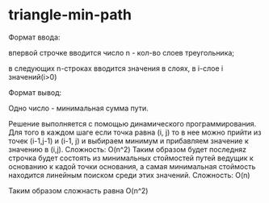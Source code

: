 # triangle-min-path

Формат ввода:


впервой строчке вводится число n - кол-во слоев треугольника;

в следующих n-строках вводится значения в слоях, в i-слое i значений(i>0)


Формат вывод:

Одно число - минимальная сумма пути.


 
Решение выполняется с помощью динамического программирования. Для того в каждом шаге если точка равна (i, j) то в нее можно прийти из точек (i-1,j-1) и (i-1, j) и выбираем минимум и прибавляем значение к значению в (i,j). Сложность: O(n^2)
Таким образом будет последняz строчка будет состоять из минимальных стоймостей путей ведущик к основанию к кадой точки основания, а самая минимальная стоймость находится линейным поиском среди этих значений. Сложность: O(n)

Таким образом сложнасть равна  O(n^2)
